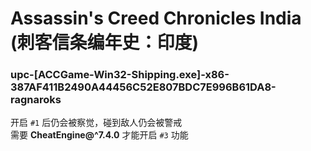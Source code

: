 # Assassin's Creed Chronicles India (刺客信条编年史：印度)

### upc-[ACCGame-Win32-Shipping.exe]-x86-387AF411B2490A44456C52E807BDC7E996B61DA8-ragnaroks
开启 `#1` 后仍会被察觉，碰到敌人仍会被警戒  
需要 **CheatEngine@^7.4.0** 才能开启 `#3` 功能  